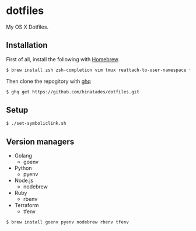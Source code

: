 # dotfiles

My OS X Dotfiles.

## Installation

First of all, install the following with [Homebrew](https://brew.sh/).

```sh
$ brew install zsh zsh-completion vim tmux reattach-to-user-namespace the_silver_searcher fzf ripgrep clang-format peco ghq hub
```

Then clone the repogitory with [ghq](https://github.com/x-motemen/ghq)

```sh
$ ghq get https://github.com/hinatades/dotfiles.git
```

## Setup

```sh
$ ./set-symboliclink.sh
```

## Version managers

- Golang
  - goenv
- Python
  - pyenv
- Node.js
  - nodebrew
- Ruby
  - rbenv
- Terraform
  - tfenv
  
 ```
 $ brew install goenv pyenv nodebrew rbenv tfenv
 ```
